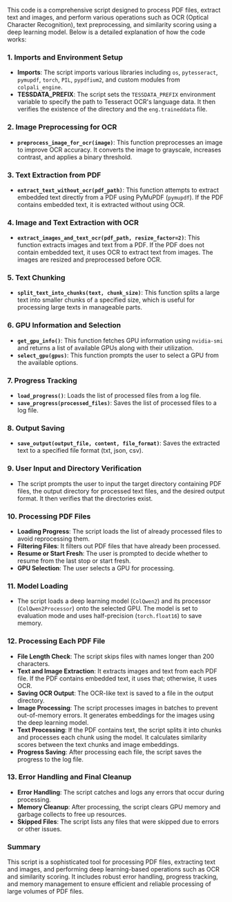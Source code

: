 This code is a comprehensive script designed to process PDF files, extract text and images, and perform various operations such as OCR (Optical Character Recognition), text preprocessing, and similarity scoring using a deep learning model. Below is a detailed explanation of how the code works:

### 1. **Imports and Environment Setup**
   - **Imports**: The script imports various libraries including `os`, `pytesseract`, `pymupdf`, `torch`, `PIL`, `pypdfium2`, and custom modules from `colpali_engine`.
   - **TESSDATA_PREFIX**: The script sets the `TESSDATA_PREFIX` environment variable to specify the path to Tesseract OCR's language data. It then verifies the existence of the directory and the `eng.traineddata` file.

### 2. **Image Preprocessing for OCR**
   - **`preprocess_image_for_ocr(image)`**: This function preprocesses an image to improve OCR accuracy. It converts the image to grayscale, increases contrast, and applies a binary threshold.

### 3. **Text Extraction from PDF**
   - **`extract_text_without_ocr(pdf_path)`**: This function attempts to extract embedded text directly from a PDF using PyMuPDF (`pymupdf`). If the PDF contains embedded text, it is extracted without using OCR.

### 4. **Image and Text Extraction with OCR**
   - **`extract_images_and_text_ocr(pdf_path, resize_factor=2)`**: This function extracts images and text from a PDF. If the PDF does not contain embedded text, it uses OCR to extract text from images. The images are resized and preprocessed before OCR.

### 5. **Text Chunking**
   - **`split_text_into_chunks(text, chunk_size)`**: This function splits a large text into smaller chunks of a specified size, which is useful for processing large texts in manageable parts.

### 6. **GPU Information and Selection**
   - **`get_gpu_info()`**: This function fetches GPU information using `nvidia-smi` and returns a list of available GPUs along with their utilization.
   - **`select_gpu(gpus)`**: This function prompts the user to select a GPU from the available options.

### 7. **Progress Tracking**
   - **`load_progress()`**: Loads the list of processed files from a log file.
   - **`save_progress(processed_files)`**: Saves the list of processed files to a log file.

### 8. **Output Saving**
   - **`save_output(output_file, content, file_format)`**: Saves the extracted text to a specified file format (txt, json, csv).

### 9. **User Input and Directory Verification**
   - The script prompts the user to input the target directory containing PDF files, the output directory for processed text files, and the desired output format. It then verifies that the directories exist.

### 10. **Processing PDF Files**
   - **Loading Progress**: The script loads the list of already processed files to avoid reprocessing them.
   - **Filtering Files**: It filters out PDF files that have already been processed.
   - **Resume or Start Fresh**: The user is prompted to decide whether to resume from the last stop or start fresh.
   - **GPU Selection**: The user selects a GPU for processing.

### 11. **Model Loading**
   - The script loads a deep learning model (`ColQwen2`) and its processor (`ColQwen2Processor`) onto the selected GPU. The model is set to evaluation mode and uses half-precision (`torch.float16`) to save memory.

### 12. **Processing Each PDF File**
   - **File Length Check**: The script skips files with names longer than 200 characters.
   - **Text and Image Extraction**: It extracts images and text from each PDF file. If the PDF contains embedded text, it uses that; otherwise, it uses OCR.
   - **Saving OCR Output**: The OCR-like text is saved to a file in the output directory.
   - **Image Processing**: The script processes images in batches to prevent out-of-memory errors. It generates embeddings for the images using the deep learning model.
   - **Text Processing**: If the PDF contains text, the script splits it into chunks and processes each chunk using the model. It calculates similarity scores between the text chunks and image embeddings.
   - **Progress Saving**: After processing each file, the script saves the progress to the log file.

### 13. **Error Handling and Final Cleanup**
   - **Error Handling**: The script catches and logs any errors that occur during processing.
   - **Memory Cleanup**: After processing, the script clears GPU memory and garbage collects to free up resources.
   - **Skipped Files**: The script lists any files that were skipped due to errors or other issues.

### Summary
This script is a sophisticated tool for processing PDF files, extracting text and images, and performing deep learning-based operations such as OCR and similarity scoring. It includes robust error handling, progress tracking, and memory management to ensure efficient and reliable processing of large volumes of PDF files.
